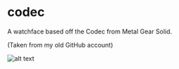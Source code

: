 # codec
A watchface based off the Codec from Metal Gear Solid.

(Taken from my old GitHub account)

![alt text](codec.png "Title")
